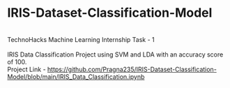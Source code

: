 # IRIS-Dataset-Classification-Model
<br> TechnoHacks Machine Learning Internship Task - 1
<br>
<br> IRIS Data Classification Project using SVM and LDA with an accuracy score of 100.
<br> Project Link - https://github.com/Pragna235/IRIS-Dataset-Classification-Model/blob/main/IRIS_Data_Classification.ipynb
